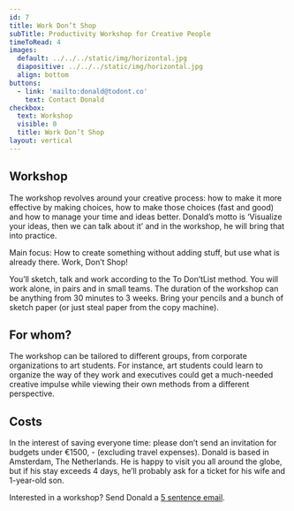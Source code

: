```yaml
---
id: 7
title: Work Don’t Shop
subTitle: Productivity Workshop for Creative People
timeToRead: 4
images:
  default: ../../../static/img/horizontal.jpg
  diapositive: ../../../static/img/horizontal.jpg
  align: bottom
buttons:
  - link: 'mailto:donald@todont.co'
    text: Contact Donald
checkbox:
  text: Workshop
  visible: 0
  title: Work Don’t Shop
layout: vertical
---
```


## Workshop

The workshop revolves around your creative process: how to make it more effective by making choices, how to make those choices (fast and good) and how to manage your time and ideas better. Donald’s motto is ‘Visualize your ideas, then we can talk about it’ and in the workshop, he will bring that into practice.

Main focus: How to create something without adding stuff, but use what is already there. Work, Don’t Shop!

You’ll sketch, talk and work according to the To Don’tList method. You will work alone, in pairs and in small teams. The duration of the workshop can be anything from 30 minutes to 3 weeks. Bring your pencils and a bunch of sketch paper (or just steal paper from the copy machine).

## For whom?

The workshop can be tailored to different groups, from corporate organizations to art students. For instance, art students could learn to organize the way of they work and executives could get a much-needed creative impulse while viewing their own methods from a different perspective.

## Costs

In the interest of saving everyone time: please don’t send an invitation for budgets under €1500, - (excluding travel expenses). Donald is based in Amsterdam, The Netherlands. He is happy to visit you all around the globe, but if his stay exceeds 4 days, he’ll probably ask for a ticket for his wife and 1-year-old son.

Interested in a workshop? Send Donald a <a data-scroll href="#mail">5 sentence email</a>.
